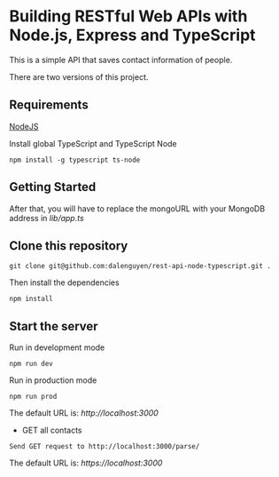 # Building RESTful Web APIs with Node.js, Express and TypeScript

This is a simple API that saves contact information of people. 

There are two versions of this project. 

## Requirements

[NodeJS](https://nodejs.org/en/)

Install global TypeScript and TypeScript Node

```
npm install -g typescript ts-node
```

## Getting Started

After that, you will have to replace the mongoURL with your MongoDB address in *lib/app.ts*

## Clone this repository

```
git clone git@github.com:dalenguyen/rest-api-node-typescript.git .
```

Then install the dependencies

```
npm install
```

## Start the server

Run in development mode

```
npm run dev
```

Run in production mode 

```
npm run prod
```

The default URL is: *http://localhost:3000*

+ GET all contacts

```
Send GET request to http://localhost:3000/parse/
```

The default URL is: *https://localhost:3000*